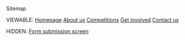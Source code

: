 Sitemap

VIEWABLE:
[Homepage](https://prospective-snz-website.pages.dev/)
[About us](https://prospective-snz-website.pages.dev/about_us)
[Competitions](https://prospective-snz-website.pages.dev/competitions)
[Get involved](https://prospective-snz-website.pages.dev/get_involved)
[Contact us](https://prospective-snz-website.pages.dev/contact_us)

HIDDEN: 
[Form submission screen](https://prospective-snz-website.pages.dev/form_finish)
